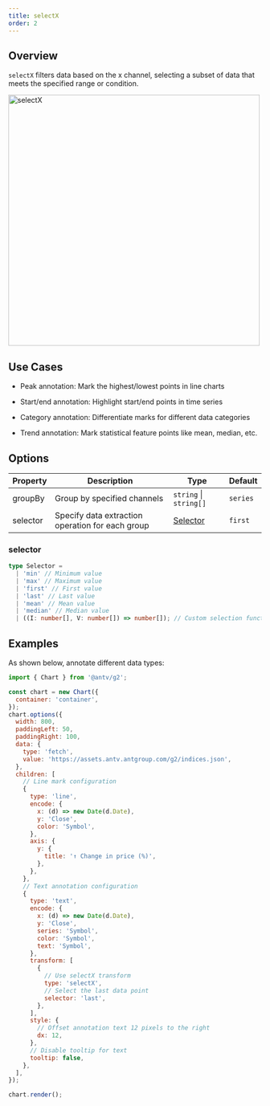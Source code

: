 ```yaml
---
title: selectX
order: 2
---
```


## Overview

`selectX` filters data based on the x channel, selecting a subset of data that meets the specified range or condition.

<img alt="selectX" src="https://mdn.alipayobjects.com/huamei_qa8qxu/afts/img/A*R-q2QaIHGccAAAAAAAAAAAAAemJ7AQ/original" width="500">

## Use Cases

- Peak annotation: Mark the highest/lowest points in line charts

- Start/end annotation: Highlight start/end points in time series

- Category annotation: Differentiate marks for different data categories

- Trend annotation: Mark statistical feature points like mean, median, etc.

## Options

| Property | Description                                           | Type                   | Default |
| -------- | ----------------------------------------------------- | ---------------------- | ------- |
| groupBy  | Group by specified channels                           | `string` \| `string[]` | `series` |
| selector | Specify data extraction operation for each group      | [Selector](#selector)  | `first`  |

### selector

```ts
type Selector =
  | 'min' // Minimum value
  | 'max' // Maximum value
  | 'first' // First value
  | 'last' // Last value
  | 'mean' // Mean value
  | 'median' // Median value
  | ((I: number[], V: number[]) => number[]); // Custom selection function
```

## Examples

As shown below, annotate different data types:

```js | ob { autoMount: true }
import { Chart } from '@antv/g2';

const chart = new Chart({
  container: 'container',
});
chart.options({
  width: 800,
  paddingLeft: 50,
  paddingRight: 100,
  data: {
    type: 'fetch',
    value: 'https://assets.antv.antgroup.com/g2/indices.json',
  },
  children: [
    // Line mark configuration
    {
      type: 'line',
      encode: {
        x: (d) => new Date(d.Date),
        y: 'Close',
        color: 'Symbol',
      },
      axis: {
        y: {
          title: '↑ Change in price (%)',
        },
      },
    },
    // Text annotation configuration
    {
      type: 'text',
      encode: {
        x: (d) => new Date(d.Date),
        y: 'Close',
        series: 'Symbol',
        color: 'Symbol',
        text: 'Symbol',
      },
      transform: [
        {
          // Use selectX transform
          type: 'selectX',
          // Select the last data point
          selector: 'last',
        },
      ],
      style: {
        // Offset annotation text 12 pixels to the right
        dx: 12,
      },
      // Disable tooltip for text
      tooltip: false,
    },
  ],
});

chart.render();
```
